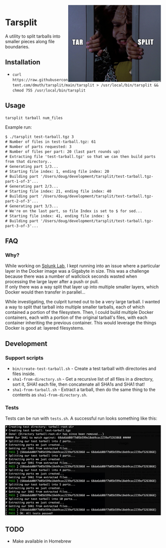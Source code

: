 <img src="./img/tarsplit.png" width="300" align="right" />

# Tarsplit
A utility to split tarballs into smaller pieces along file boundaries.


## Installation

- `curl https://raw.githubusercontent.com/dmuth/tarsplit/main/tarsplit > /usr/local/bin/tarsplit && chmod 755 /usr/local/bin/tarsplit`


## Usage

`tarsplit tarball num_files`

Example run:
```
$ ./tarsplit test-tarball.tgz 3
# Number of files in test-tarball.tgz: 61
# Number of parts requested: 3
# Number of files per part: 20 (last part rounds up)
# Extracting file 'test-tarball.tgz' so that we can then build parts from that directory..
# Generating part 1/3...
# Starting file index: 1, ending file index: 20
# Building part '/Users/doug/development/tarsplit/test-tarball.tgz-part-1-of-3'...
# Generating part 2/3...
# Starting file index: 21, ending file index: 40
# Building part '/Users/doug/development/tarsplit/test-tarball.tgz-part-2-of-3'...
# Generating part 3/3...
# We're on the last part, so file Index is set to $ for sed...
# Starting file index: 41, ending file index: $
# Building part '/Users/doug/development/tarsplit/test-tarball.tgz-part-3-of-3'...
```


## FAQ

### Why?

While working on <a href="https://github.com/dmuth/splunk-lab">Splunk Lab</a>, I kept running into
an issue where a particular layer in the Docker image was a Gigabyte in size.  This was a challenge because
there was a number of wallclock seconds wasted when processing the large layer after a push or pull.  
If only there was a way split that layer up into multiple smaller layers, which Docker would then 
transfer in parallel...

While investigating, the culprit turned out to be a very large tarball.  I wanted a way to split that
tarball into multiple smaller tarballs, each of which contained a portion of the filesystem.  Then, I could
build multiple Docker containers, each with a portion of the original tarball's files, with each container
inheriting the previous container.  This would leverage the things Docker is good at: layered filesystems.


## Development

### Support scripts

- `bin/create-test-tarball.sh` - Create a test tarball with directories and files inside.
- `sha1-from-directory.sh` - Get a recursive list of all files in a directory, sort it, SHA1 each file, then concatenate all SHA1s and SHA1 that!
- `sha1-from-tarball.sh` - Extract a tarball, then do the same thing to the contents as `sha1-from-directory.sh`.


### Tests

Tests can be run with `tests.sh`.  A successful run looks something like this:

<img src="./img/tests.png" />


## TODO

- Make available in Homebrew


